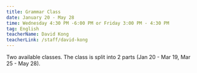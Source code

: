 ```yaml
---
title: Grammar Class
date: January 20 - May 28
time: Wednesday 4:30 PM -6:00 PM or Friday 3:00 PM - 4:30 PM
tag: English
teacherName: David Kong
teacherLink: /staff/david-kong
---
```


Two available classes. The class is split into 2 parts (Jan 20 -
Mar 19, Mar 25 - May 28).
